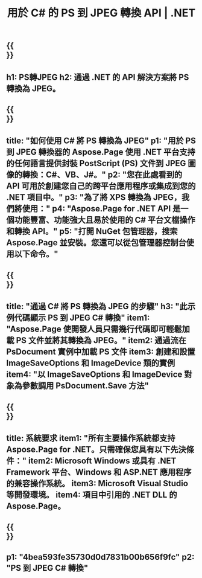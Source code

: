 ﻿---
translation: true
template: /_templates/_conversion-child-net.md
title: 用於 C# 的 PS 到 JPEG 轉換 API | .NET
url: /net/conversion/ps-to-jpeg/
description: PS 到 JPEG C# 轉換的示例代碼。使用 API 示例代碼在 VB.NET、Asp.NET 或任何基於 .NET 的應用程序中將 PS 文件批量轉換為 JPEG。
informat: PS
outformat: JPEG
otherformats: XPS EPS
---

{{<section banner>}}
---
h1: PS轉JPEG
h2: 通過 .NET 的 API 解決方案將 PS 轉換為 JPEG。
---

{{<section overview>}}
---
title: "如何使用 C# 將 PS 轉換為 JPEG"
p1: "用於 PS 到 JPEG 轉換器的 Aspose.Page 使用 .NET 平台支持的任何語言提供封裝 PostScript (PS) 文件到 JPEG 圖像的轉換：C#、VB、J#。"
p2: "您在此處看到的 API 可用於創建您自己的跨平台應用程序或集成到您的 .NET 項目中。"
p3: "為了將 XPS 轉換為 JPEG，我們將使用："
p4: "Aspose.Page for .NET API 是一個功能豐富、功能強大且易於使用的 C# 平台文檔操作和轉換 API。"
p5: "打開 NuGet 包管理器，搜索 Aspose.Page 並安裝。您還可以從包管理器控制台使用以下命令。"
---

{{<section feature1>}}
---
title: "通過 C# 將 PS 轉換為 JPEG 的步驟"
h3: "此示例代碼顯示 PS 到 JPEG C# 轉換"
item1: "Aspose.Page 使開發人員只需幾行代碼即可輕鬆加載 PS 文件並將其轉換為 JPEG。"
item2: 通過流在 PsDocument 實例中加載 PS 文件
item3: 創建和設置 ImageSaveOptions 和 ImageDevice 類的實例
item4: "以 ImageSaveOptions 和 ImageDevice 對象為參數調用 PsDocument.Save 方法"
---

{{<section feature2>}}
---
title: 系統要求
item1: "所有主要操作系統都支持 Aspose.Page for .NET。只需確保您具有以下先決條件："
item2: Microsoft Windows 或具有 .NET Framework 平台、Windows 和 ASP.NET 應用程序的兼容操作系統。
item3: Microsoft Visual Studio 等開發環境。
item4: 項目中引用的 .NET DLL 的 Aspose.Page。
---

{{<section gist>}}
---
p1: "4bea593fe35730d0d7831b00b656f9fc"
p2: "PS 到 JPEG C# 轉換"
---
